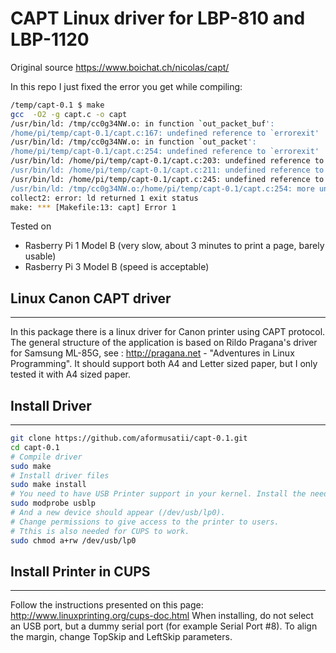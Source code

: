 # CAPT Linux driver for LBP-810 and LBP-1120

Original source https://www.boichat.ch/nicolas/capt/

In this repo I just fixed the error you get while compiling:
```sh
/temp/capt-0.1 $ make
gcc  -O2 -g capt.c -o capt
/usr/bin/ld: /tmp/cc0g34NW.o: in function `out_packet_buf':
/home/pi/temp/capt-0.1/capt.c:167: undefined reference to `errorexit'
/usr/bin/ld: /tmp/cc0g34NW.o: in function `out_packet':
/home/pi/temp/capt-0.1/capt.c:254: undefined reference to `errorexit'
/usr/bin/ld: /home/pi/temp/capt-0.1/capt.c:203: undefined reference to `errorexit'
/usr/bin/ld: /home/pi/temp/capt-0.1/capt.c:211: undefined reference to `errorexit'
/usr/bin/ld: /home/pi/temp/capt-0.1/capt.c:245: undefined reference to `errorexit'
/usr/bin/ld: /tmp/cc0g34NW.o:/home/pi/temp/capt-0.1/capt.c:254: more undefined references to `errorexit' follow
collect2: error: ld returned 1 exit status
make: *** [Makefile:13: capt] Error 1
```

Tested on 
* Rasberry Pi 1 Model B (very slow, about 3 minutes to print a page, barely usable)
* Rasberry Pi 3 Model B (speed is acceptable)

## Linux Canon CAPT driver
-----------------------
In this package there is a linux driver for Canon printer using CAPT protocol.
The general structure of the application is based on Rildo Pragana's driver for Samsung ML-85G, see : http://pragana.net - "Adventures in Linux Programming".
It should support both A4 and Letter sized paper, but I only tested it with A4 sized paper.

## Install Driver
-------
```sh
git clone https://github.com/aformusatii/capt-0.1.git
cd capt-0.1
# Compile driver
sudo make
# Install driver files
sudo make install
# You need to have USB Printer support in your kernel. Install the needed module via
sudo modprobe usblp
# And a new device should appear (/dev/usb/lp0). 
# Change permissions to give access to the printer to users.
# Tthis is also needed for CUPS to work.
sudo chmod a+rw /dev/usb/lp0
```

## Install Printer in CUPS
---------------

Follow the instructions presented on this page: http://www.linuxprinting.org/cups-doc.html
When installing, do not select an USB port, but a dummy serial port (for example Serial Port #8).
To align the margin, change TopSkip and LeftSkip parameters.
